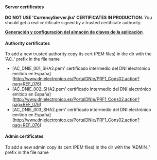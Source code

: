 #### Server certificates

**DO NOT USE 'CurrencyServer.jks' CERTIFICATES IN PRODUCTION**. You should get a real certificate signed by a trusted certificate authority.

[**Generación y configuración del almacén de claves de la aplicación**](https://github.com/votingsystem/votingsystem/wiki/Almacenes-de-claves).

#### Authority certificates

To add a new trusted authority copy its cert (PEM files) in the dir with the 'AC_' prefix in the file name

- [AC_DNIE_001_SHA2.pem' certificado intermedio del DNI electrónico emitido en España]
(http://www.dnielectronico.es/PortalDNIe/PRF1_Cons02.action?pag=REF_076)
- [AC_DNIE_002_SHA2.pem' certificado intermedio del DNI electrónico emitido en España]
(http://www.dnielectronico.es/PortalDNIe/PRF1_Cons02.action?pag=REF_076)
- [AC_DNIE_003_SHA2.pem' certificado intermedio del DNI electrónico emitido en España]
(http://www.dnielectronico.es/PortalDNIe/PRF1_Cons02.action?pag=REF_076)

#### Admin certificates
To add a new admin copy its cert (PEM files) in the dir with the 'ADMIN_' prefix in the file name

